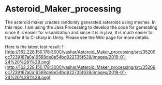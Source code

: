 # Asteroid_Maker_processing

The asteroid maker creates randomly generated asteroids using meshes. In this repo, I am using the Java Processing to develop the code for generating since it is easier for visualization and since it is in java, it is much easier to transfer it to C-sharp in Unity. Please see the Wiki page for more details. 

Here is the latest test result: 
![http://162.228.150.178:3000/yashar/Asteroid_Maker_processing/src/35209cc7239187a0a16598de8e54bd922735f639/images/2019-01-24%20%281%29.png](http://162.228.150.178:3000/yashar/Asteroid_Maker_processing/src/35209cc7239187a0a16598de8e54bd922735f639/images/2019-01-24%20%281%29.png)